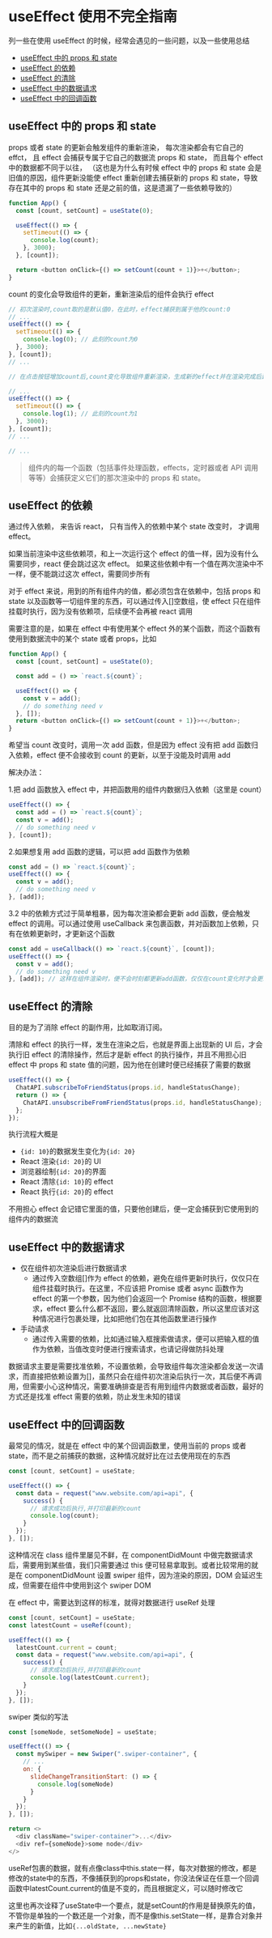 # useEffect 使用不完全指南

列一些在使用 useEffect 的时候，经常会遇见的一些问题，以及一些使用总结

- [useEffect 中的 props 和 state](useEffect中的props和state)
- [useEffect 的依赖](useEffect的依赖)
- [useEffect 的清除](useEffect的清除)
- [useEffect 中的数据请求](useEffect中的数据请求)
- [useEffect 中的回调函数](useEffect中的回调函数)

## useEffect 中的 props 和 state

props 或者 state 的更新会触发组件的重新渲染，
每次渲染都会有它自己的 effct，
且 effect 会捕获专属于它自己的数据流 props 和 state，
而且每个 effect 中的数据都不同于以往，
（这也是为什么有时候 effect 中的 props 和 state 会是旧值的原因，组件更新没能使 effect 重新创建去捕获新的 props 和 state，导致存在其中的 props 和 state 还是之前的值，这是遗漏了一些依赖导致的）

```js
function App() {
  const [count, setCount] = useState(0);

  useEffect(() => {
    setTimeout(() => {
      console.log(count);
    }, 3000);
  }, [count]);

  return <button onClick={() => setCount(count + 1)}>+</button>;
}
```

count 的变化会导致组件的更新，重新渲染后的组件会执行 effect

```js
// 初次渲染时,count取的是默认值0，在此时，effect捕获到属于他的count:0
// ...
useEffect(() => {
  setTimeout(() => {
    console.log(0); // 此刻的count为0
  }, 3000);
}, [count]);
// ...

// 在点击按钮增加count后,count变化导致组件重新渲染，生成新的effect并在渲染完成后运行，在此时，effect捕获到属于他的count:1

// ...
useEffect(() => {
  setTimeout(() => {
    console.log(1); // 此刻的count为1
  }, 3000);
}, [count]);
// ...

// ...
```

> 组件内的每一个函数（包括事件处理函数，effects，定时器或者 API 调用等等）会捕获定义它们的那次渲染中的 props 和 state。

## useEffect 的依赖

通过传入依赖，
来告诉 react，
只有当传入的依赖中某个 state 改变时，
才调用 effect。

如果当前渲染中这些依赖项，和上一次运行这个 effect 的值一样，因为没有什么需要同步，react 便会跳过这次 effect。
如果这些依赖中有一个值在两次渲染中不一样，便不能跳过这次 effect，需要同步所有

对于 effect 来说，用到的所有组件内的值，都必须包含在依赖中，包括 props 和 state 以及函数等一切组件里的东西，可以通过传入[]空数组，使 effect 只在组件挂载时执行，因为没有依赖项，后续便不会再被 react 调用

需要注意的是，如果在 effect 中有使用某个 effect 外的某个函数，而这个函数有使用到数据流中的某个 state 或者 props，比如

```js
function App() {
  const [count, setCount] = useState(0);

  const add = () => `react.${count}`;

  useEffect(() => {
    const v = add();
    // do something need v
  }, []);
  return <button onClick={() => setCount(count + 1)}>+</button>;
}
```

希望当 count 改变时，调用一次 add 函数，但是因为 effect 没有把 add 函数归入依赖，effect 便不会接收到 count 的更新，以至于没能及时调用 add

解决办法：

1.把 add 函数放入 effect 中，并把函数用的组件内数据归入依赖（这里是 count）

```js
useEffect(() => {
  const add = () => `react.${count}`;
  const v = add();
  // do something need v
}, [count]);
```

2.如果想复用 add 函数的逻辑，可以把 add 函数作为依赖

```js
const add = () => `react.${count}`;
useEffect(() => {
  const v = add();
  // do something need v
}, [add]);
```

3.2 中的依赖方式过于简单粗暴，因为每次渲染都会更新 add 函数，便会触发 effect 的调用。可以通过使用 useCallback 来包裹函数，并对函数加上依赖，只有在依赖更新时，才更新这个函数

```js
const add = useCallback(() => `react.${count}`, [count]);
useEffect(() => {
  const v = add();
  // do something need v
}, [add]); // 这样在组件渲染时，便不会时刻都更新add函数，仅仅在count变化时才会更新add函数
```

## useEffect 的清除

目的是为了消除 effect 的副作用，比如取消订阅。

清除和 effect 的执行一样，发生在渲染之后，也就是界面上出现新的 UI 后，才会执行旧 effect 的清除操作，然后才是新 effect 的执行操作，并且不用担心旧 effect 中 props 和 state 值的问题，因为他在创建时便已经捕获了需要的数据

```js
useEffect(() => {
  ChatAPI.subscribeToFriendStatus(props.id, handleStatusChange);
  return () => {
    ChatAPI.unsubscribeFromFriendStatus(props.id, handleStatusChange);
  };
});
```

执行流程大概是

- `{id: 10}`的数据发生变化为`{id: 20}`
- React 渲染`{id: 20}`的 UI
- 浏览器绘制`{id: 20}`的界面
- React 清除`{id: 10}`的 effect
- React 执行`{id: 20}`的 effect

不用担心 effect 会记错它里面的值，只要他创建后，便一定会捕获到它使用到的组件内的数据流

## useEffect 中的数据请求

- 仅在组件初次渲染后进行数据请求
  - 通过传入空数组[]作为 effect 的依赖，避免在组件更新时执行，仅仅只在组件挂载时执行。在这里，不应该把 Promise 或者 async 函数作为 effect 的第一个参数，因为他们会返回一个 Promise 结构的函数，根据要求，effect 要么什么都不返回，要么就返回清除函数，所以这里应该对这种情况进行包裹处理，比如把他们包在其他函数里进行操作
- 手动请求
  - 通过传入需要的依赖，比如通过输入框搜索做请求，便可以把输入框的值作为依赖，当值改变时便进行搜索请求，也请记得做防抖处理

数据请求主要是需要找准依赖，不设置依赖，会导致组件每次渲染都会发送一次请求，而直接把依赖设置为[]，虽然只会在组件初次渲染后执行一次，其后便不再调用，但需要小心这种情况，需要准确排查是否有用到组件内数据或者函数，最好的方式还是找准 effect 需要的依赖，防止发生未知的错误

## useEffect 中的回调函数

最常见的情况，就是在 effect 中的某个回调函数里，使用当前的 props 或者 state，而不是之前捕获的数据，这种情况就好比在过去使用现在的东西

```js
const [count, setCount] = useState;

useEffect(() => {
  const data = request("www.website.com/api=api", {
    success() {
      // 请求成功后执行,并打印最新的count
      console.log(count);
    }
  });
}, []);
```

这种情况在 class 组件里屡见不鲜，在 componentDidMount 中做完数据请求后，需要用到某些值，我们只需要通过 this 便可轻易拿取到。或者比较常用的就是在 componentDidMount 设置 swiper 组件，因为渲染的原因，DOM 会延迟生成，但需要在组件中使用到这个 swiper DOM

在 effect 中，需要达到这样的标准，就得对数据进行 useRef 处理

```js
const [count, setCount] = useState;
const latestCount = useRef(count);

useEffect(() => {
  latestCount.current = count;
  const data = request("www.website.com/api=api", {
    success() {
      // 请求成功后执行,并打印最新的count
      console.log(latestCount.current);
    }
  });
}, []);
```

swiper 类似的写法

```js
const [someNode, setSomeNode] = useState;

useEffect(() => {
  const mySwiper = new Swiper(".swiper-container", {
    // ...
    on: {
      slideChangeTransitionStart: () => {
        console.log(someNode)
      }
    }
  });
}, []);

return <>
  <div className="swiper-container">...</div>
  <div ref={someNode}>some node</div>
</>
```

useRef包裹的数据，就有点像class中this.state一样，每次对数据的修改，都是修改的state中的东西，不像捕获到的props和state，你没法保证在任意一个回调函数中latestCount.current的值是不变的，而且根据定义，可以随时修改它

这里也再次诠释了useState中一个要点，就是setCount的作用是替换原先的值，不管你是单独的一个数还是一个对象，而不是像this.setState一样，是靠合对象并来产生的新值，比如`{...oldState, ...newState}`
